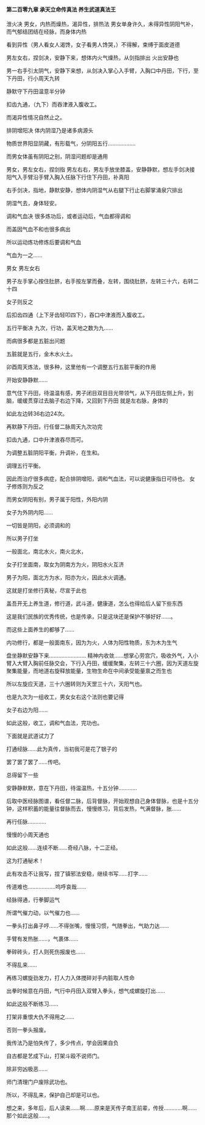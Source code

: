 #### 第二百零九章 承天立命传真法 养生武道真法王


泄火决
男女，内热而燥热，渴异性，排热法
男女单身许久，未得异性阴阳气补，而气郁结团结在经脉，而身体内热

看到异性（男人看女人渴馋，女子看男人馋哭，）不得解，束缚于面皮道德

男左女右，捏剑决，安静下来，想体内火气燥热，从剑指排出
火出安静也

男一右手引太阴气，安静下来想，从剑决入掌心入手臂，入胸口中丹田，下行，至下丹田，行小周天九转

静默守下丹田温意半分钟

扣齿九通，（九下）而吞津液入腹收工。

而渴异性情况自然止之。



排阴增阳决
体内阴湿乃是诸多病源头

物质世界阳显阴藏，有形载气，分阴阳五行………………

而男女体虽有阴阳之别，阴湿问题却是通用

男女，男左女右，捏剑指
男左右右，男左手放坐膝盖，安静静默，想左手剑决接阳气入手臂沿手臂入胸入任脉下行住下丹田，补真阳

右手剑决，指地，静默安静，想体内阴湿气从右腿下行止右脚掌涌泉穴排出

阴湿气去，身体轻安。




调和气血决
很多炼功后，或者运动后，气血都得调和

而盖因气血不和也很多病出

所以运动炼功修炼后要调和气血

气血为一之……

男女
男左女右

男子左手掌心按住肚脐，右手按左掌而叠，左转，围绕肚脐，左转三十六，右转二十四

女子则反之

后扣齿四通（上下牙齿轻叩四下），吞口中津液而入腹收工。

五行平衡决
九次，行功，盖天地之数为九……

而病很多都是五脏出问题

五脏就是五行，金木水火土。

卯酉周天炼法，很多种，这里他有一个调整五行五脏平衡的作用

开始安静静默……

意气住下丹田，待温温有感，男子闭目双目目光带领气，从下丹田左侧上升，到脑，缓缓贯穿过去脑子右边下降，又回到下丹田
就是左右脉，身体的

如此左边转36右边24次。

再默静下丹田，行任督二脉周天九次功完

扣齿九通，口中升津液吞尽而可。

为调整五脏阴阳平衡，升调补，在生和。

调理五行平衡。

因此而治疗很多病症，配合排阴增阳，调和气血法，可以说健康指日可待也。
女子修炼则为反之

而男女阴阳有别，男子属于阳性，外阳内阴

女子为外阴内阳……

一切皆是阴阳，必须调和的

所以男子打坐

一般面北，南北水火，南火北水，

女子打坐面南，取女为阴南方为火，阴阳水火互济

男子为阳，面北方为水，阳亦为火，因此水火调通。

这就是打坐修行真秘，尽宣于此也

盖吾开无上养生道，修行道，武斗道，健康道，怎么也得给后人留下些东西

这是我们民族的优秀传统，也是传承，只是这块还是保护不够好好……。


而这些上面养生的都够了……

内功修行，都是一般面南东，因为为火，人体为阳性物质，东为木为生气

盘坐静默安静下来……………………
精神内收敛……想掌心劳宫穴，吸收外气，入小臂入大臂入胸前任脉交会，下行入丹田，缓缓聚集，左转三十六圈，因为天道左旋聚集能量，而地道右旋释放能量，生物生命在中间承受能量禀之而生也

所以左旋应天道，三十六圈转则为天罡三十六，天阳气也。

也是九次为一组收工，男女女右这个法则也要记得

女子右边为阳……

如此这般，收工，调和气血法，完功也。

下面就是武道试力了

打通经脉……此为真传，当初我可是花了银子的

罢了罢了罢了……传吧。

总得留下一些

安静静默默，意在下丹田，待温温热，十五分钟…………

后取中医经脉图谱，看任督二脉，后背督脉，开始观想自己身体督脉，也是十五分钟，这样积蓄的能量往督脉而去，慢慢练习，背后发热，气满督脉，胀……

再行任脉…………

慢慢的小周天通也

如此这般……连续不断……奇经八脉，十二正经。

这为打通秘术！

此有攻击不让我写，捏了镇邪法安稳，继续书写……打字……

传道难也………………呜呼哀哉……

经脉得通，行拳脚运气

所谓气催力动，以气催力也……

一拳头打出鼻子哼……不得张嘴，慢慢习惯，气随拳出，气助力达……

手臂有发热胀……，气裹体……

拳碎砖头，打人则死伤报废也……

不得乱来……

再练习螺旋劲发力，打人力入体搅碎对手内脏取人性命

出拳时候意在丹田，气行中丹田入双臂入拳头，想气成螺旋打出……

如此这般不断练习……

打架非重恨大仇不得用之……

否则一拳头报废。

我传法乃是怕失传了，多少传点，学会因果自负

自古都是艺成下山，打架斗殴不说师门。

除非穷凶极恶……

师门清理门户废除武功也。

所以，不得乱来，保护自己却是可以也。


想之来，多年后，后人读来……啊……原来是天传子南王前辈，传授…………啊……那个如此这般……。

